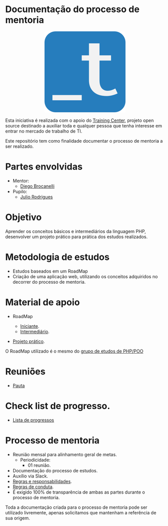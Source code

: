 # Documentação do processo de mentoria

<p align="center">
  <img src="assets/training-center-logo.svg" alt="Logo do Training Center">
</p>

Esta iniciativa é realizada com o apoio do [Training Center](https://github.com/training-center), projeto open source destinado a auxiliar toda e qualquer pessoa que tenha interesse em entrar no mercado de trabalho de TI.

Este repositório tem como finalidade documentar o processo de mentoria a ser realizado.

# Partes envolvidas

- Mentor:
    - [Diego Brocanelli](https://github.com/Diego-Brocanelli)
- Pupilo:
    - [Julio Rodrigues](https://github.com/juulhao)

# Objetivo

Aprender os conceitos básicos e intermediários da linguagem PHP, desenvolver um projeto prático para prática dos estudos realizados.

# Metodologia de estudos

- Estudos baseados em um RoadMap
- Criação de uma aplicação web, utilizando os conceitos adquiridos no decorrer do processo de mentoria.

# Material de apoio

- RoadMap
    - [Iniciante](https://github.com/training-center/php-study-group/blob/master/material_de_apoio/roadmap/iniciante.md).
    - [Intermediário](https://github.com/training-center/php-study-group/blob/master/material_de_apoio/roadmap/intermediario.md).

- [Projeto prático](/projeto/README.md).

O RoadMap utilizado é o mesmo do [grupo de etudos de PHP/POO](https://github.com/training-center/php-study-group)

# Reuniões

- [Pauta](reunioes/pautas/README.md)

# Check list de progresso.

- [Lista de progressos](/reunioes/progressos/README.md)

# Processo de mentoria

- Reunião mensal para alinhamento geral de metas.
    - Periodicidade:
        - 01 reunião.
- Documentação do processo de estudos.
- Auxílio via Slack.
- [Regras e responsabilidades](https://github.com/training-center/mentoria/blob/master/admin/CONDUTA.md).
- [Regras de conduta](https://github.com/training-center/sobre/blob/master/CONDUCT.md).
- É exigido 100% de transparência de ambas as partes durante o processo de mentoria.

Toda a documentação criada para o processo de mentoria pode ser utilizado livremente, apenas solicitamos que mantenham a referência de sua origem.